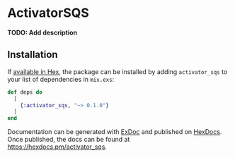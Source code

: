 # ActivatorSQS

**TODO: Add description**

## Installation

If [available in Hex](https://hex.pm/docs/publish), the package can be installed
by adding `activator_sqs` to your list of dependencies in `mix.exs`:

```elixir
def deps do
  [
    {:activator_sqs, "~> 0.1.0"}
  ]
end
```

Documentation can be generated with [ExDoc](https://github.com/elixir-lang/ex_doc)
and published on [HexDocs](https://hexdocs.pm). Once published, the docs can
be found at <https://hexdocs.pm/activator_sqs>.

